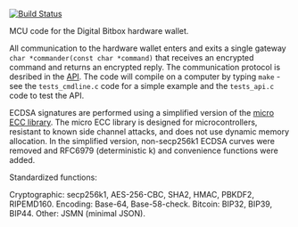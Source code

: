 [![Build Status](https://travis-ci.org/digitalbitbox/mcu.svg?branch=master)](https://travis-ci.org/digitalbitbox/mcu)


MCU code for the Digital Bitbox hardware wallet.

All communication to the hardware wallet enters and exits a single gateway `char *commander(const char *command)` that receives an encrypted command and returns an encrypted reply. The communication protocol is desribed in the [API](https://digitalbitbox.com/api.html). The code will compile on a computer by typing `make` - see the `tests_cmdline.c` code for a simple example and the `tests_api.c` code to test the API.

ECDSA signatures are performed using a simplified version of the [micro ECC library](https://github.com/kmackay/micro-ecc). The micro ECC library is designed for microcontrollers, resistant to known side channel attacks, and does not use dynamic memory allocation. In the simplified version, non-secp256k1 ECDSA curves were removed and RFC6979 (deterministic k) and convenience functions were added.

Standardized functions:

Cryptographic: secp256k1, AES-256-CBC, SHA2, HMAC, PBKDF2, RIPEMD160.
Encoding: Base-64, Base-58-check. 
Bitcoin: BIP32, BIP39, BIP44.
Other: JSMN (minimal JSON).
